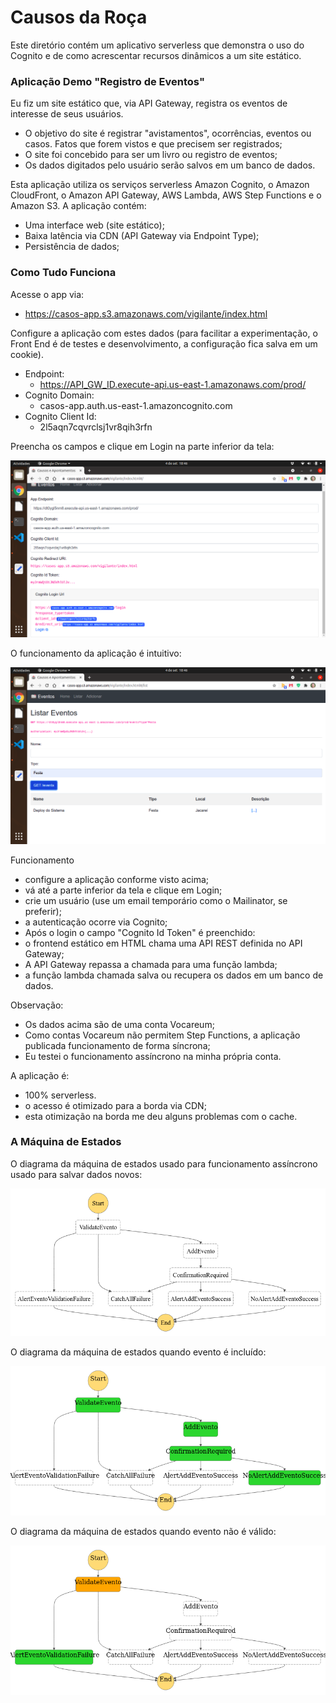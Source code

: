 # Causos da Roça

Este diretório contém um aplicativo serverless que demonstra o uso do Cognito e de como acrescentar recursos dinâmicos a um site estático.

### Aplicação Demo "Registro de Eventos"

Eu fiz um site estático que, via API Gateway, registra os eventos de interesse de seus usuários.
- O objetivo do site é registrar "avistamentos", ocorrências, eventos ou casos. Fatos que forem vistos e que precisem ser registrados;
- O site foi concebido para ser um livro ou registro de eventos;
- Os dados digitados pelo usuário serão salvos em um banco de dados.

Esta aplicação utiliza os serviços serverless Amazon Cognito, o Amazon CloudFront, o Amazon API Gateway, AWS Lambda, AWS Step Functions e o Amazon S3. A aplicação contém:

- Uma interface web (site estático);
- Baixa latência via CDN (API Gateway via Endpoint Type);
- Persistência de dados;

### Como Tudo Funciona

Acesse o app via:
- https://casos-app.s3.amazonaws.com/vigilante/index.html

Configure a aplicação com estes dados (para facilitar a experimentação, o Front End é de
testes e desenvolvimento, a configuração fica salva em um cookie).

- Endpoint:
  - https://API_GW_ID.execute-api.us-east-1.amazonaws.com/prod/
- Cognito Domain:
  - casos-app.auth.us-east-1.amazoncognito.com
- Cognito Client Id:
  - 2l5aqn7cqvrclsj1vr8qih3rfn

Preencha os campos e clique em Login na parte inferior da tela:

![](Screenshots/Home.png)

O funcionamento da aplicação é intuitivo:

![](Screenshots/Lista.png)

Funcionamento
- configure a aplicação conforme visto acima;
- vá até a parte inferior da tela e clique em Login;
- crie um usuário (use um email temporário como o Mailinator, se preferir);
- a autenticação ocorre via Cognito;
- Após o login o campo "Cognito Id Token" é preenchido:
- o frontend estático em HTML chama uma API REST definida no API Gateway;
- A API Gateway repassa a chamada para uma função lambda;
- a função lambda chamada salva ou recupera os dados em um banco de dados.

Observação:
- Os dados acima são de uma conta Vocareum;
- Como contas Vocareum não permitem Step Functions, a aplicação publicada funcionamento de forma síncrona;
- Eu testei o funcionamento assíncrono na minha própria conta.

A aplicação é:
- 100% serverless.
- o acesso é otimizado para a borda via CDN;
- esta otimização na borda me deu alguns problemas com o cache.

### A Máquina de Estados

O diagrama da máquina de estados usado para funcionamento assíncrono usado para salvar dados novos:

![](Screenshots/stepfunctions_graph.png)

O diagrama da máquina de estados quando evento é incluído:

![](Screenshots/stepfunctions_Ok.png)

O diagrama da máquina de estados quando evento não é válido:

![](Screenshots/stepfunctions_Duplicado.png)